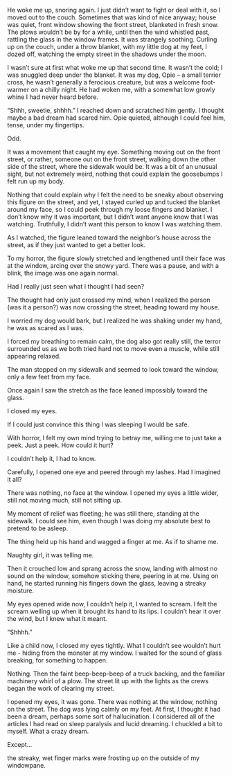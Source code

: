 He woke me up, snoring again. I just didn’t want to fight or deal with it, so I moved out to the couch. Sometimes that was kind of nice anyway; house was quiet, front window showing the front street, blanketed in fresh snow. The plows wouldn’t be by for a while, until then the wind whistled past, rattling the glass in the window frames. It was strangely soothing. Curling up on the couch, under a throw blanket, with my little dog at my feet, I dozed off, watching the empty street in the shadows under the moon.

I wasn’t sure at first what woke me up that second time. It wasn’t the cold; I was snuggled deep under the blanket. It was my dog, Opie – a small terrier cross, he wasn’t generally a ferocious creature, but was a welcome foot-warmer on a chilly night. He had woken me, with a somewhat low growly whine I had never heard before. 

“Shhh, sweetie, shhhh.” I reached down and scratched him gently. I thought maybe a bad dream had scared him. Opie quieted, although I could feel him, tense, under my fingertips. 

Odd.

It was a movement that caught my eye. Something moving out on the front street, or rather, someone out on the front street, walking down the other side of the street, where the sidewalk would be. It was a bit of an unusual sight, but not extremely weird, nothing that could explain the goosebumps I felt run up my body. 

Nothing that could explain why I felt the need to be sneaky about observing this figure on the street, and yet, I stayed curled up and tucked the blanket around my face, so I could peek through my loose fingers and blanket. I don’t know why it was important, but I didn’t want anyone know that I was watching. Truthfully, I didn’t want this person to know I was watching them. 

As I watched, the figure leaned toward the neighbor’s house across the street, as if they just wanted to get a better look. 

To my horror, the figure slowly stretched and lengthened until their face was at the window, arcing over the snowy yard. There was a pause, and with a blink, the image was one again normal. 

Had I really just seen what I thought I had seen? 

The thought had only just crossed my mind, when I realized the person (was it a person?) was now crossing the street, heading toward my house. 

I worried my dog would bark, but I realized he was shaking under my hand, he was as scared as I was. 


I forced my breathing to remain calm, the dog also got really still, the terror surrounded us as we both tried hard not to move even a muscle, while still appearing relaxed. 

The man stopped on my sidewalk and seemed to look toward the window, only a few feet from my face. 

Once again I saw the stretch as the face leaned impossibly toward the glass. 

I closed my eyes. 

If I could just convince this thing I was sleeping I would be safe. 

With horror, I felt my own mind trying to betray me, willing me to just take a peek. Just a peek. How could it hurt? 

I couldn’t help it, I had to know. 

Carefully, I opened one eye and peered through my lashes. Had I imagined it all? 

There was nothing, no face at the window. I opened my eyes a little wider, still not moving much, still not sitting up. 

My moment of relief was fleeting; he was still there, standing at the sidewalk. I could see him, even though I was doing my absolute best to pretend to be asleep. 

The thing held up his hand and wagged a finger at me. As if to shame me. 

Naughty girl, it was telling me. 

Then it crouched low and sprang across the snow, landing with almost no sound on the window, somehow sticking there, peering in at me. Using on hand, he started running his fingers down the glass, leaving a streaky moisture. 

My eyes opened wide now, I couldn’t help it, I wanted to scream. I felt the scream welling up when it brought its hand to its lips. I couldn’t hear it over the wind, but I knew what it meant.

“Shhhh.”

Like a child now, I closed my eyes tightly. What I couldn’t see wouldn’t hurt me - hiding from the monster at my window. I waited for the sound of glass breaking, for something to happen. 

Nothing. Then the faint beep-beep-beep of a truck backing, and the familiar machinery whirl of a plow. The street lit up with the lights as the crews began the work of clearing my street. 

I opened my eyes, it was gone. There was nothing at the window, nothing on the street. The dog was lying calmly on my feet. At first, I thought it had been a dream, perhaps some sort of hallucination. I considered all of the articles I had read on sleep paralysis and lucid dreaming. I chuckled a bit to myself. What a crazy dream. 

Except…

the streaky, wet finger marks were frosting up on the outside of my windowpane.